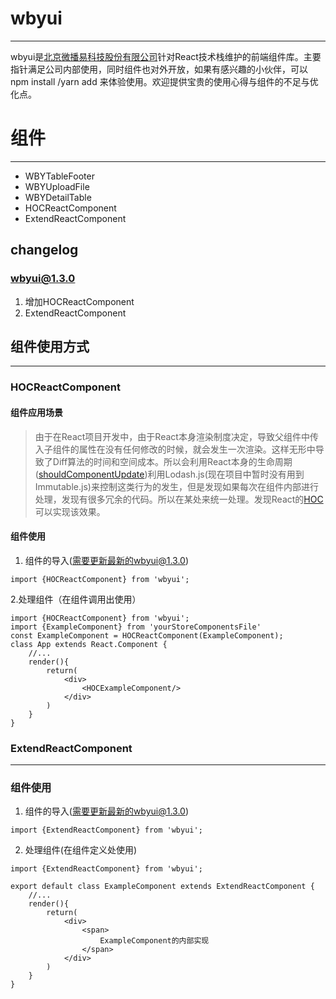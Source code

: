 # wbyui
----
wbyui是[北京微播易科技股份有限公司](http://www.weiboyi.com)针对React技术栈维护的前端组件库。主要指针满足公司内部使用，同时组件也对外开放，如果有感兴趣的小伙伴，可以npm install /yarn add 来体验使用。欢迎提供宝贵的使用心得与组件的不足与优化点。

# 组件

---
- WBYTableFooter 
- WBYUploadFile
- WBYDetailTable
- HOCReactComponent
- ExtendReactComponent

## changelog
### wbyui@1.3.0
1. 增加HOCReactComponent
2. ExtendReactComponent

## 组件使用方式

---
### HOCReactComponent
#### 组件应用场景
>由于在React项目开发中，由于React本身渲染制度决定，导致父组件中传入子组件的属性在没有任何修改的时候，就会发生一次渲染。这样无形中导致了Diff算法的时间和空间成本。所以会利用React本身的生命周期([shouldComponentUpdate](https://reactjs.org/docs/optimizing-performance.html#shouldcomponentupdate-in-action))利用Lodash.js(现在项目中暂时没有用到Immutable.js)来控制这类行为的发生，但是发现如果每次在组件内部进行处理，发现有很多冗余的代码。所以在某处来统一处理。发现React的[HOC](https://reactjs.org/docs/higher-order-components.html#use-hocs-for-cross-cutting-concerns)可以实现该效果。
#### 组件使用
1. 组件的导入(需要更新最新的wbyui@1.3.0)
```
import {HOCReactComponent} from 'wbyui';
```
2.处理组件（在组件调用出使用）
```
import {HOCReactComponent} from 'wbyui';
import {ExampleComponent} from 'yourStoreComponentsFile'
const ExampleComponent = HOCReactComponent(ExampleComponent);
class App extends React.Component {
    //...
    render(){
        return(
            <div>
                <HOCExampleComponent/>
            </div>
        )
    }
}
```

### ExtendReactComponent
-----
### 组件使用
1. 组件的导入(需要更新最新的wbyui@1.3.0)
```
import {ExtendReactComponent} from 'wbyui';
```
2. 处理组件(在组件定义处使用)
```
import {ExtendReactComponent} from 'wbyui';

export default class ExampleComponent extends ExtendReactComponent {
    //...
    render(){
        return(
            <div>
                <span>
                    ExampleComponent的内部实现
                </span>
            </div>
        )
    }
}
```
